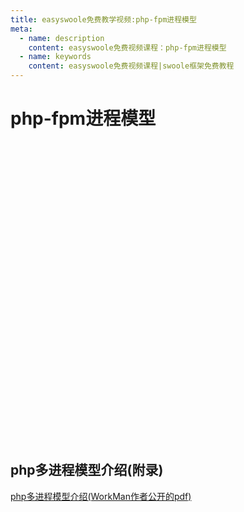 ```yaml
---
title: easyswoole免费教学视频:php-fpm进程模型
meta:
  - name: description
    content: easyswoole免费视频课程：php-fpm进程模型
  - name: keywords
    content: easyswoole免费视频课程|swoole框架免费教程
---
```

# php-fpm进程模型
<script type="text/javascript" src="/Js/Ckplayer/ckplayer.js"></script>
<div class="video" style="width: 50rem;height: 30rem;"></div>
<script type="text/javascript">
    var videoObject = {
    		container: '.video',
    		variable: 'player',
    		video:'http://easyswoole.oss-cn-shenzhen.aliyuncs.com/%E5%85%A5%E9%97%A8%E6%95%99%E7%A8%8B1/php-fpm%E4%BB%8B%E7%BB%8D.mp4'
    	};
    var player=new ckplayer(videoObject);
</script>

## php多进程模型介绍(附录)

[php多进程模型介绍(WorkMan作者公开的pdf)](https://easyswoole.oss-cn-shenzhen.aliyuncs.com/%E5%85%A5%E9%97%A8%E6%95%99%E7%A8%8B1/php%E5%A4%9A%E8%BF%9B%E7%A8%8B%E6%A8%A1%E5%9E%8B.pdf)
